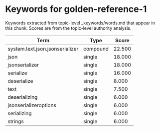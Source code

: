 # Keywords for golden-reference-1

Keywords extracted from topic-level _keywords/words.md that appear in this chunk.
Scores are from the topic-level authority analysis.

| Term | Type | Score |
|------|------|-------|
| system.text.json.jsonserializer | compound | 22.500 |
| json | single | 18.000 |
| jsonserializer | single | 18.000 |
| serialize | single | 16.000 |
| deserialize | single | 8.000 |
| text | single | 7.500 |
| deserializing | single | 6.000 |
| jsonserializeroptions | single | 6.000 |
| serializing | single | 6.000 |
| strings | single | 6.000 |
